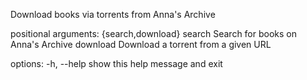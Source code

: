 Download books via torrents from Anna's Archive

positional arguments:
  {search,download}
    search           Search for books on Anna's Archive
    download         Download a torrent from a given URL

options:
  -h, --help         show this help message and exit
